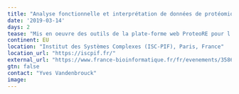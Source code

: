 ```yaml
---
title: "Analyse fonctionnelle et interprétation de données de protéomique avec ProteoRE"
date: '2019-03-14'
days: 2
tease: "Mis en oeuvre des outils de la plate-forme web ProteoRE pour l'annotation des protéomes"
continent: EU
location: "Institut des Systèmes Complexes (ISC-PIF), Paris, France"
location_url: "https://iscpif.fr/"
external_url: "https://www.france-bioinformatique.fr/fr/evenements/3586"
gtn: false
contact: "Yves Vandenbrouck"
image: 
---
```

